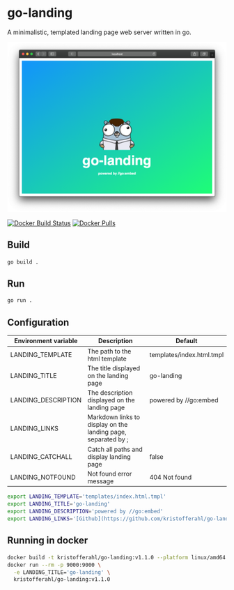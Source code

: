 # go-landing

A minimalistic, templated landing page web server written in go.

![go-landing screenshot](screenshot.png)

[![Docker Build Status](https://img.shields.io/docker/cloud/build/kristofferahl/go-landing.svg?style=for-the-badge)](https://hub.docker.com/r/kristofferahl/go-landing/) [![Docker Pulls](https://img.shields.io/docker/pulls/kristofferahl/go-landing.svg?style=for-the-badge)](https://hub.docker.com/r/kristofferahl/go-landing/)

## Build

```bash
go build .
```

## Run

```bash
go run .
```

## Configuration

| Environment variable | Description                                                   | Default                   |
| -------------------- | ------------------------------------------------------------- | ------------------------- |
| LANDING_TEMPLATE     | The path to the html template                                 | templates/index.html.tmpl |
| LANDING_TITLE        | The title displayed on the landing page                       | go-landing                |
| LANDING_DESCRIPTION  | The description displayed on the landing page                 | powered by //go:embed     |
| LANDING_LINKS        | Markdown links to display on the landing page, separated by ; |                           |
| LANDING_CATCHALL     | Catch all paths and display landing page                      | false                     |
| LANDING_NOTFOUND     | Not found error message                                       | 404 Not found             |

```bash
export LANDING_TEMPLATE='templates/index.html.tmpl'
export LANDING_TITLE='go-landing'
export LANDING_DESCRIPTION='powered by //go:embed'
export LANDING_LINKS='[Github](https://github.com/kristofferahl/go-landing);[Docher Hub](https://hub.docker.com/r/kristofferahl/go-landing)'
```

## Running in docker

```bash
docker build -t kristofferahl/go-landing:v1.1.0 --platform linux/amd64 .
docker run --rm -p 9000:9000 \
  -e LANDING_TITLE='go-landing' \
  kristofferahl/go-landing:v1.1.0
```
